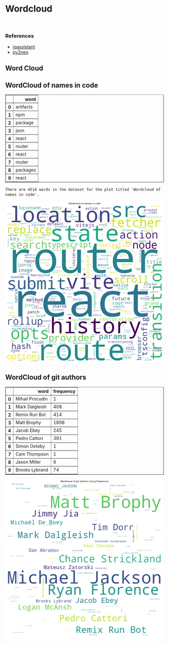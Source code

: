 # Wordcloud
<br>  

### References
- [jqassistant](https://jqassistant.org)
- [py2neo](https://py2neo.org/2021.1/)





## Word Cloud

## WordCloud of names in code




<div>
<table border="1" class="dataframe">
  <thead>
    <tr style="text-align: right;">
      <th></th>
      <th>word</th>
    </tr>
  </thead>
  <tbody>
    <tr>
      <th>0</th>
      <td>artifacts</td>
    </tr>
    <tr>
      <th>1</th>
      <td>npm</td>
    </tr>
    <tr>
      <th>2</th>
      <td>package</td>
    </tr>
    <tr>
      <th>3</th>
      <td>json</td>
    </tr>
    <tr>
      <th>4</th>
      <td>react</td>
    </tr>
    <tr>
      <th>5</th>
      <td>router</td>
    </tr>
    <tr>
      <th>6</th>
      <td>react</td>
    </tr>
    <tr>
      <th>7</th>
      <td>router</td>
    </tr>
    <tr>
      <th>8</th>
      <td>packages</td>
    </tr>
    <tr>
      <th>9</th>
      <td>react</td>
    </tr>
  </tbody>
</table>
</div>



    There are 4514 words in the dataset for the plot titled 'Wordcloud of names in code'.



    
![png](Wordcloud_files/Wordcloud_14_1.png)
    


## WordCloud of git authors




<div>
<table border="1" class="dataframe">
  <thead>
    <tr style="text-align: right;">
      <th></th>
      <th>word</th>
      <th>frequency</th>
    </tr>
  </thead>
  <tbody>
    <tr>
      <th>0</th>
      <td>Mihail  Procudin</td>
      <td>1</td>
    </tr>
    <tr>
      <th>1</th>
      <td>Mark Dalgleish</td>
      <td>408</td>
    </tr>
    <tr>
      <th>2</th>
      <td>Remix Run Bot</td>
      <td>414</td>
    </tr>
    <tr>
      <th>3</th>
      <td>Matt Brophy</td>
      <td>1898</td>
    </tr>
    <tr>
      <th>4</th>
      <td>Jacob Ebey</td>
      <td>245</td>
    </tr>
    <tr>
      <th>5</th>
      <td>Pedro Cattori</td>
      <td>391</td>
    </tr>
    <tr>
      <th>6</th>
      <td>Simon Oxtoby</td>
      <td>1</td>
    </tr>
    <tr>
      <th>7</th>
      <td>Cam Thompson</td>
      <td>1</td>
    </tr>
    <tr>
      <th>8</th>
      <td>Jason Miller</td>
      <td>6</td>
    </tr>
    <tr>
      <th>9</th>
      <td>Brooks Lybrand</td>
      <td>74</td>
    </tr>
  </tbody>
</table>
</div>




    
![png](Wordcloud_files/Wordcloud_17_0.png)
    

